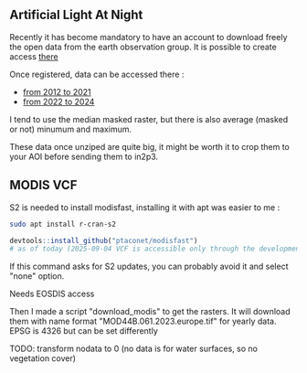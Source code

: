 ## Artificial Light At Night

Recently it has become mandatory to have an account to download freely the open
data from the earth observation group. It is possible to create access [there](https://eogauth-new.mines.edu/realms/eog/login-actions/registration?client_id=eogdata-new-apache&tab_id=lovsgbqu11k&client_data=eyJydSI6Imh0dHBzOi8vZW9nZGF0YS5taW5lcy5lZHUvb2F1dGgyY2FsbGJhY2siLCJydCI6ImNvZGUiLCJzdCI6InI5Q2lZMHQtZV9YcGdSbzBCVi0zSmMxeW9zZyJ9)

Once registered, data can be accessed there :

- [from 2012 to 2021](https://eogdata.mines.edu/nighttime_light/annual/v21/)
- [from 2022 to 2024](https://eogdata.mines.edu/nighttime_light/annual/v22/)

I tend to use the median masked raster, but there is also average (masked or not) minumum and maximum.

These data once unziped are quite big, it might be worth it to crop them to your
AOI before sending them to in2p3.

## MODIS VCF

S2 is needed to install modisfast, installing it with apt was easier to me :

```bash
sudo apt install r-cran-s2
```
```R
devtools::install_github("ptaconet/modisfast")
# as of today (2025-09-04 VCF is accessible only through the development version)
```
If this command asks for S2 updates, you can probably avoid it and select "none"
option.

Needs EOSDIS access

Then I made a script "download_modis" to get the rasters.
It will download them with name format "MOD44B.061.2023.europe.tif" for yearly
data. EPSG is 4326 but can be set differently

TODO: transform nodata to 0 (no data is for water surfaces, so no vegetation
cover)
